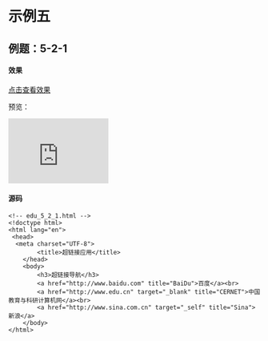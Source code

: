 # 示例五
## 例题：5-2-1
#### 效果
<a href="https://html.21df.tk/ch5/edu_5_2_1.html" target="view_window">点击查看效果</a>

预览：

<iframe src="https://html.21df.tk/ch5/edu_5_2_1.html" frameBorder="0" width="200" scrolling="no" height="130"></iframe>

#### 源码
```
<!-- edu_5_2_1.html -->
<!doctype html>
<html lang="en">
 <head>
  <meta charset="UTF-8">
		<title>超链接应用</title>
	</head>
	<body>
	    <h3>超链接导航</h3>
		<a href="http://www.baidu.com" title="BaiDu">百度</a><br>
		<a href="http://www.edu.cn" target="_blank" title="CERNET">中国教育与科研计算机网</a><br>
		<a href="http://www.sina.com.cn" target="_self" title="Sina">新浪</a>
	</body>
</html>
```